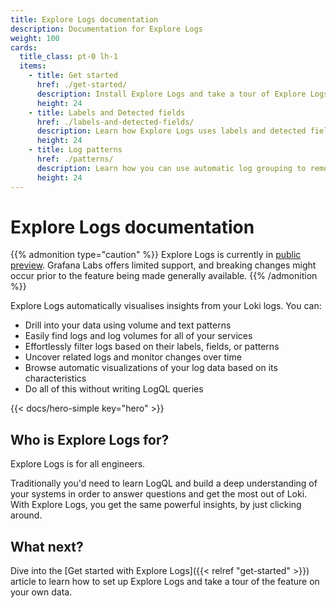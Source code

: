 ```yaml
---
title: Explore Logs documentation
description: Documentation for Explore Logs
weight: 100
cards:
  title_class: pt-0 lh-1
  items:
    - title: Get started
      href: ./get-started/
      description: Install Explore Logs and take a tour of Explore Logs using your own data.
      height: 24
    - title: Labels and Detected fields
      href: ./labels-and-detected-fields/
      description: Learn how Explore Logs uses labels and detected fields to help you explore your Loki logs.
      height: 24
    - title: Log patterns
      href: ./patterns/
      description: Learn how you can use automatic log grouping to remove noise and find hard to locate logs.
      height: 24
---
```


# Explore Logs documentation

{{% admonition type="caution" %}}
Explore Logs is currently in [public preview](/docs/release-life-cycle/). Grafana Labs offers limited support, and breaking changes might occur prior to the feature being made generally available.
{{% /admonition %}}

Explore Logs automatically visualises insights from your Loki logs. You can:

* Drill into your data using volume and text patterns
* Easily find logs and log volumes for all of your services
* Effortlessly filter logs based on their labels, fields, or patterns
* Uncover related logs and monitor changes over time
* Browse automatic visualizations of your log data based on its characteristics
* Do all of this without writing LogQL queries

{{< docs/hero-simple key="hero" >}}

## Who is Explore Logs for?

Explore Logs is for all engineers. 

Traditionally you'd need to learn LogQL and build a deep understanding of your systems in order to answer questions and get the most out of Loki. With Explore Logs, you get the same powerful insights, by just clicking around.

## What next?

Dive into the [Get started with Explore Logs]({{< relref "get-started" >}}) article to learn how to set up Explore Logs and take a tour of the feature on your own data. 

